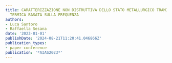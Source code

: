 ```yaml
---
title: CARATTERIZZAZIONE NON DISTRUTTIVA DELLO STATO METALLURGICO TRAMITE ANALISI
  TERMICA BASATA SULLA FREQUENZA
authors:
- Luca Santoro
- Raffaella Sesana
date: '2023-01-01'
publishDate: '2024-08-21T11:20:41.046866Z'
publication_types:
- paper-conference
publication: '*AIAS2023*'
---
```

